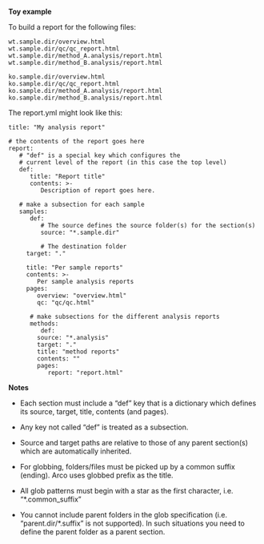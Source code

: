 **Toy example**

To build a report for the following files:

```
wt.sample.dir/overview.html
wt.sample.dir/qc/qc_report.html
wt.sample.dir/method_A.analysis/report.html
wt.sample.dir/method_B.analysis/report.html

ko.sample.dir/overview.html
ko.sample.dir/qc/qc_report.html
ko.sample.dir/method_A.analysis/report.html
ko.sample.dir/method_B.analysis/report.html
```

The report.yml might look like this:

```
title: "My analysis report"

# the contents of the report goes here
report:
   # "def" is a special key which configures the
   # current level of the report (in this case the top level)
   def:
      title: "Report title"
      contents: >-
         Description of report goes here.

   # make a subsection for each sample
   samples:
      def:
         # The source defines the source folder(s) for the section(s)
         source: "*.sample.dir"

         # The destination folder
	 target: "."

	 title: "Per sample reports"
	 contents: >-
	    Per sample analysis reports
	 pages:
	    overview: "overview.html"
	    qc: "qc/qc.html"

      # make subsections for the different analysis reports
      methods:
         def:
	    source: "*.analysis"
	    target: "."
	    title: "method reports"
	    contents: ""
	    pages:
	       report: "report.html"

```


**Notes**

* Each section must include a “def” key that is a dictionary which defines its source, target, title, contents (and pages).

* Any key not called “def” is treated as a subsection.

* Source and target paths are relative to those of any parent section(s) which are automatically inherited.

* For globbing, folders/files must be picked up by a common suffix (ending). Arco uses globbed prefix as the title.

* All glob patterns must begin with a star as the first character, i.e. “*.common_suffix”

* You cannot include parent folders in the glob specification (i.e. “parent.dir/*.suffix” is not supported). In such situations you need to define the parent folder as a parent section.

